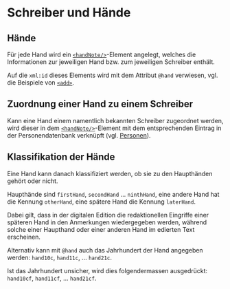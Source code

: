 # Schreiber und Hände

## Hände

Für jede Hand wird ein [`<handNote/>`](handNote.de.md)-Element angelegt,
welches die Informationen zur jeweiligen Hand bzw. zum jeweiligen Schreiber enthält.

Auf die `xml:id` dieses Elements wird mit dem Attribut `@hand` verwiesen,
vgl. die Beispiele von [`<add>`](add.de.md).

## Zuordnung einer Hand zu einem Schreiber

Kann eine Hand einem namentlich bekannten Schreiber zugeordnet werden,
wird dieser in dem [`<handNote/>`](handNote.de.md)-Element mit dem
entsprechenden Eintrag in der Personendatenbank verknüpft (vgl.
[Personen](persons.de.md)).

## Klassifikation der Hände

Eine Hand kann danach klassifiziert werden, ob sie zu den Haupthänden gehört
oder nicht.

Haupthände sind `firstHand`, `secondHand` ... `ninthHand`,
eine andere Hand hat die Kennung `otherHand`,
eine spätere Hand die Kennung `laterHand`.

Dabei gilt, dass in der digitalen Edition die redaktionellen Eingriffe einer
späteren Hand in den Anmerkungen wiedergegeben werden, während solche einer
Haupthand oder einer anderen Hand im edierten Text erscheinen.

Alternativ kann mit `@hand` auch das Jahrhundert der Hand angegeben werden:
`hand10c`, `hand11c`, ... `hand21c`.

Ist das Jahrhundert unsicher, wird dies folgendermassen ausgedrückt:
`hand10cf`, `hand11cf`, ... `hand21cf`.
